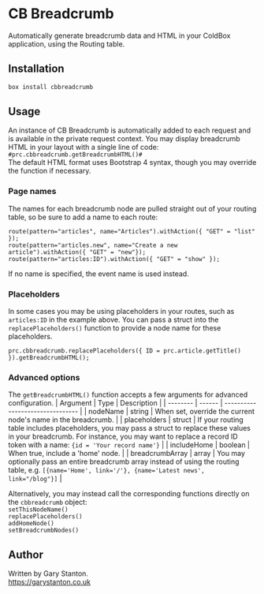 # CB Breadcrumb

Automatically generate breadcrumb data and HTML in your ColdBox application, using the Routing table.

## Installation
```js
box install cbbreadcrumb
```

## Usage
An instance of CB Breadcrumb is automatically added to each request and is available in the private request context.
You may display breadcrumb HTML in your layout with a single line of code: `#prc.cbbreadcrumb.getBreadcrumbHTML()#`  
The default HTML format uses Bootstrap 4 syntax, though you may override the function if necessary.

### Page names
The names for each breadcrumb node are pulled straight out of your routing table, so be sure to add a name to each route:
```
route(pattern="articles", name="Articles").withAction({ "GET" = "list" });
route(pattern="articles.new", name="Create a new article").withAction({ "GET" = "new"});
route(pattern="articles:ID").withAction({ "GET" = "show" });
```
If no name is specified, the event name is used instead.

### Placeholders
In some cases you may be using placeholders in your routes, such as `articles:ID` in the example above.
You can pass a struct into the `replacePlaceholders()` function to provide a node name for these placeholders.
```
prc.cbbreadcrumb.replacePlaceholders({ ID = prc.article.getTitle() }).getBreadcrumbHTML();
```

### Advanced options
The `getBreadcrumbHTML()` function accepts a few arguments for advanced configuration.
| Argument | Type   | Description                      |
| -------- | ------ | -------------------------------- |
| nodeName | string | When set, override the current node's name in the breadcrumb. |
| placeholders | struct | If your routing table includes placeholders, you may pass a struct to replace these values in your breadcrumb. For instance, you may want to replace a record ID token with a name: `{id = 'Your record name'}` |
| includeHome | boolean | When true, include a 'home' node. |
| breadcrumbArray | array | You may optionally pass an entire breadcrumb array instead of using the routing table, e.g. `[{name='Home', link='/'}, {name='Latest news', link="/blog"}]` |

Alternatively, you may instead call the corresponding functions directly on the `cbbreadcrumb` object:  
`setThisNodeName()`  
`replacePlaceholders()`  
`addHomeNode()`  
`setBreadcrumbNodes()`  


## Author
Written by Gary Stanton.  
https://garystanton.co.uk
